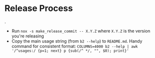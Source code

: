 # Release Process
.

- Run `nox -s make_release_commit -- X.Y.Z` where `X.Y.Z` is the version you're releasing
- Copy the main usage string (from `b2 --help`) to `README.md`. Handy command for consistent format: `COLUMNS=4000 b2 --help | awk '/^usages:/ {p=1; next} p {sub(/^ */, "", $0); print}'`

